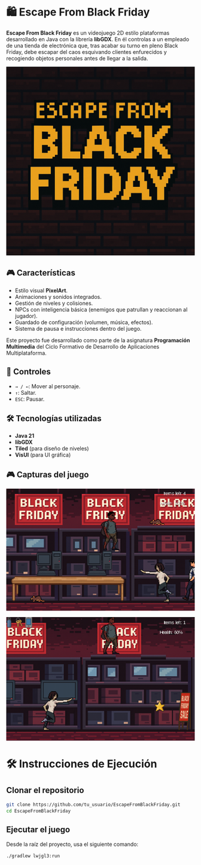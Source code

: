 


# 🛍️ Escape From Black Friday


**Escape From Black Friday** es un videojuego 2D estilo plataformas desarrollado en Java con la librería **libGDX**. En él controlas a un empleado de una tienda de electrónica que, tras acabar su turno en pleno Black Friday, debe escapar del caos esquivando clientes enfurecidos y recogiendo objetos personales antes de llegar a la salida.

![Captura](assets/splashImage.png)

## 🎮 Características

- Estilo visual **PixelArt**.
- Animaciones y sonidos integrados.
- Gestión de niveles y colisiones.
- NPCs con inteligencia básica (enemigos que patrullan y reaccionan al jugador).
- Guardado de configuración (volumen, música, efectos).
- Sistema de pausa e instrucciones dentro del juego.

Este proyecto fue desarrollado como parte de la asignatura **Programación Multimedia** del Ciclo Formativo de Desarrollo de Aplicaciones Multiplataforma.

## 🧪 Controles

- `→ / ←`: Mover al personaje.
- `↑`: Saltar.
- `ESC`: Pausar.

## 🛠️ Tecnologías utilizadas

- **Java 21**
- **libGDX**
- **Tiled** (para diseño de niveles)
- **VisUI** (para UI gráfica)

## 🎮 Capturas del juego 

![Captura](efbf1.png)

![Captura](ebf2.png)



# 🛠️ Instrucciones de Ejecución

## Clonar el repositorio

```bash
git clone https://github.com/tu_usuario/EscapeFromBlackFriday.git
cd EscapeFromBlackFriday
```

## Ejecutar el juego

Desde la raíz del proyecto, usa el siguiente comando:

```bash
./gradlew lwjgl3:run  
```
